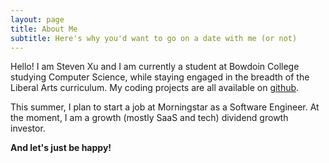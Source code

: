 ```yaml
---
layout: page
title: About Me
subtitle: Here's why you'd want to go on a date with me (or not)
---
```


Hello! I am Steven Xu and I am currently a student at Bowdoin College studying Computer Science, while staying engaged in the breadth of the Liberal Arts curriculum. My coding projects are all available on [github](https://github.com/stevestar888).

This summer, I plan to start a job at Morningstar as a Software Engineer. At the moment, I am a growth (mostly SaaS and tech) dividend growth investor.

**And let's just be happy!**